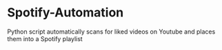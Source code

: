 # Spotify-Automation
Python script automatically scans for liked videos on Youtube and places them into a Spotify playlist 
